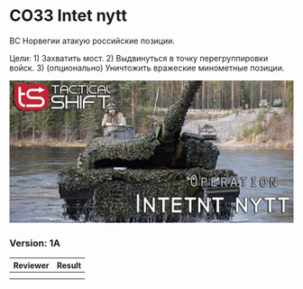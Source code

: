 ﻿# CO33 Intet nytt
ВС Норвегии атакую российские позиции. 

Цели: 1) Захватить мост. 2) Выдвинуться в точку перегруппировки войск. 3) (опционально) Уничтожить вражеские минометные позиции.

<img src='https://raw.githubusercontent.com/rempopo/CO33_Intet_Ntt.ruha/master/overview.jpg' />	

### Version: 1A


| Reviewer | Result |
| ------------ | ------------- |
| | |
| | |
